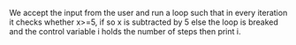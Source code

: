 We accept the input from the user and run a loop such that in every iteration it checks whether x>=5,
if so x is subtracted by 5
else the loop is breaked
and the control variable i holds the number of steps then print i.

